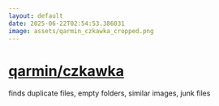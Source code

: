 ```yaml
---
layout: default
date: 2025-06-22T02:54:53.386031
image: assets/qarmin_czkawka_cropped.png
---
```


# [qarmin/czkawka](https://github.com/qarmin/czkawka)

finds duplicate files, empty folders, similar images, junk files
